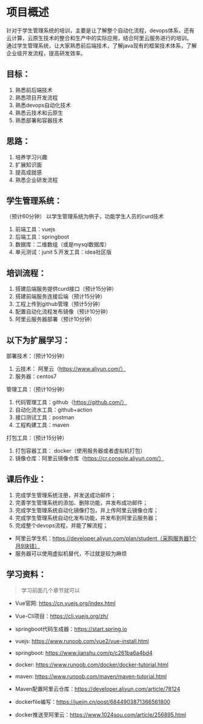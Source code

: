 # 项目概述

针对于学生管理系统的培训，主要是让了解整个自动化流程，devops体系，还有云计算，云原生技术的整合和生产中的实际应用，结合阿里云服务进行的培训。
通过学生管理系统，让大家熟悉前后端技术，了解java现有的框架技术体系，了解企业级开发流程，提高研发效率。

## 目标：
1. 熟悉前后端技术
2. 熟悉项目开发流程
3. 熟悉devops自动化技术
4. 熟悉云技术和云原生
5. 熟悉部署和容器技术

## 思路：
1. 培养学习兴趣
2. 扩展知识面
3. 提高成就感
4. 熟悉企业研发流程

## 学生管理系统：
（预计60分钟）
以学生管理系统为例子，功能学生人员的curd技术

1. 前端工具：vuejs
2. 后端工具：springboot
3. 数据库：二维数组（或是mysql数据库）
4. 单元测试：junit
5.开发工具：idea社区版

## 培训流程：
1. 搭建后端服务提供curd接口（预计15分钟）
2. 搭建前端服务连接后端（预计15分钟）
3. 工程上传到github管理（预计5分钟）
4. 配置自动化流程发布镜像（预计10分钟）
5. 阿里云服务器部署（预计10分钟）

## 以下为扩展学习：

部署技术：（预计10分钟）
1. 云技术： 阿里云（https://www.aliyun.com/）
2. 服务器：centos7

管理工具：（预计10分钟）

1. 代码管理工具：github（https://github.com/）
2. 自动化流水工具：github+action
3. 接口测试工具：postman
4. 工程构建工具：maven

打包工具：（预计15分钟）

1. 打包容器工具： docker（使用服务器或者虚拟机打包）
2. 镜像仓库：阿里云镜像仓库（https://cr.console.aliyun.com/）

## 课后作业：
1. 完成学生管理系统注册，并发送成功邮件； 
2. 完善学生管理系统的添加、删除功能，并发布成功邮件； 
3. 完成学生管理系统自动化镜像打包，并上传阿里云镜像仓库； 
4. 完成学生管理系统自动化发布功能，并发布到阿里云服务器； 
5. 完成整个devops流程，并能了解流程； 

- 阿里云学生机：https://developer.aliyun.com/plan/student（采购服务器1个月9块钱）
- 服务器可以使用虚拟机替代，不过就是较为麻烦

## 学习资料：
> 学习前面几个章节就可以 

- Vue官网: https://cn.vuejs.org/index.html
- Vue-Cli项目：https://cli.vuejs.org/zh/
- springboot代码生成器：https://start.spring.io

- vuejs: https://www.runoob.com/vue2/vue-install.html
- springboot: https://www.jianshu.com/p/c261ba6a4bd4
- docker: https://www.runoob.com/docker/docker-tutorial.html
- maven: https://www.runoob.com/maven/maven-tutorial.html
- Maven配置阿里云仓库：https://developer.aliyun.com/article/78124

- dockerfile编写：https://juejin.cn/post/6844903871366561800
- docker推送至阿里云：https://www.1024sou.com/article/256895.html


